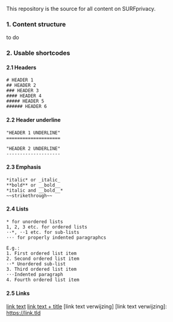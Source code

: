 This repository is the source for all content on SURFprivacy.

### 1. Content structure
to do

### 2. Usable shortcodes
#### 2.1 Headers
```
# HEADER 1
## HEADER 2
### HEADER 3
#### HEADER 4
##### HEADER 5
###### HEADER 6
```

#### 2.2 Header underline
```
"HEADER 1 UNDERLINE"
====================

"HEADER 2 UNDERLINE"
--------------------
```

#### 2.3 Emphasis
```
*italic* or _italic_
**bold** or __bold__
*italic and __bold__*
~~strikethrough~~
```

#### 2.4 Lists
```
* for unordered lists
1, 2, 3 etc. for ordered lists
⋅⋅*, ⋅⋅1 etc. for sub-lists
⋅⋅⋅ for properly indented paragraphcs

E.g.:
1. First ordered list item
2. Second ordered list item
⋅⋅* Unordered sub-list
3. Third ordered list item
⋅⋅⋅Indented paragraph
4. Fourth ordered list item
```

#### 2.5 Links

[link text](https://link.tld)
[link text + title](https://link.tld "title")
[link text verwijzing]
[link text verwijzing]: https://link.tld
